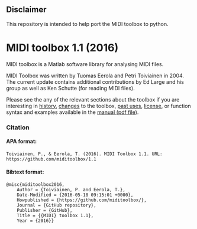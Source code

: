 ## Disclaimer
This repository is intended to help port the MIDI toolbox to python.

# MIDI toolbox 1.1 (2016)
MIDI toolbox is a Matlab software library for analysing MIDI files.

MIDI Toolbox was written by Tuomas Eerola and Petri Toiviainen in 2004. The current update contains additional contributions by Ed Large and his group as well as Ken Schutte (for reading MIDI files).

Please see the any of the relevant sections about the toolbox if you are interesting in [history](about.md), [changes](changes.md) to the toolbox, [past uses](past_uses.md), [license](license.md), or function syntax and examples available in the [manual (pdf file)](documentation/MIDItoolbox1.1_manual.pdf).

### Citation

#### APA format:

    Toiviainen, P., & Eerola, T. (2016). MIDI Toolbox 1.1. URL: https://github.com/miditoolbox/1.1

#### Bibtext format:

    @misc{miditoolbox2016,
        Author = {Toiviainen, P. and Eerola, T.},
        Date-Modified = {2016-05-18 09:15:01 +0000},
        Howpublished = {https://github.com/miditoolbox/},
        Journal = {GitHub repository},
        Publisher = {GitHub},
        Title = {{MIDI} toolbox 1.1},
        Year = {2016}}

